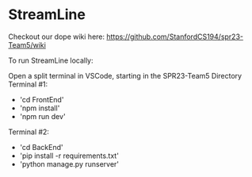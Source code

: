 # StreamLine
Checkout our dope wiki here: https://github.com/StanfordCS194/spr23-Team5/wiki

To run StreamLine locally:

Open a split terminal in VSCode, starting in the SPR23-Team5 Directory
Terminal #1: 
- 'cd FrontEnd'
- 'npm install'
- 'npm run dev'

Terminal #2:
- 'cd BackEnd'
- 'pip install -r requirements.txt'
- 'python manage.py runserver'
